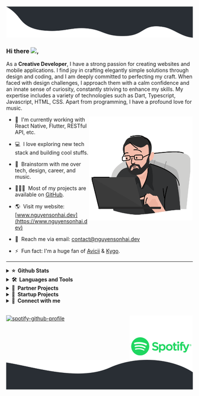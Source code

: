 ![alt text](./assets/images/top.png)

### Hi there <a href="https://www.nguyensonhai.dev"><img src="https://media.giphy.com/media/hvRJCLFzcasrR4ia7z/giphy.gif" width="20"></a>,

As a **Creative Developer**, I have a strong passion for creating websites and mobile applications. I find joy in crafting elegantly simple solutions through design and coding, and I am deeply committed to perfecting my craft. When faced with design challenges, I approach them with a calm confidence and an innate sense of curiosity, constantly striving to enhance my skills. My expertise includes a variety of technologies such as Dart, Typescript, Javascript, HTML, CSS.
Apart from programming, I have a profound love for music.

<a href="https://www.nguyensonhai.dev"><img  align="right" alt="GIF" src="./assets/images/debugging.gif" width="280" height="280" /></a>

- 📱&nbsp;&nbsp;I'm currently working with React Native, Flutter, RESTful API, etc.

- 💻&nbsp;&nbsp;I love exploring new tech stack and building cool stuffs.

- 💬&nbsp;&nbsp;Brainstorm with me over tech, design, career, and music.

- 👨🏻‍💻&nbsp;&nbsp;Most of my projects are available on [GitHub](https://github.com/nguyensonhai).

- 🌎&nbsp;&nbsp;Visit my website: [www.nguyensonhai.dev](https://www.nguyensonhai.dev)

- 📧&nbsp;&nbsp;Reach me via email: contact@nguyensonhai.dev

- ⚡️&nbsp;&nbsp;Fun fact: I'm a huge fan of [Avicii](https://avicii.com) & [Kygo](https://www.kygomusic.com).

---

<details>
<summary><b>⭐&nbsp;&nbsp;Github Stats</b></summary>
<br/>
  
| <a href="https://github.com/nguyensonhai"><img align="center" src="https://github-readme-stats.vercel.app/api?username=nguyensonhai&show_icons=true&theme=graywhite&include_all_commits=true&count_private=true&hide_border=true" alt="Hai's github stats" /></a> | <a href="https://github.com/nguyensonhai"><img align="center" src="https://github-readme-stats.vercel.app/api/top-langs/?username=nguyensonhai&theme=graywhite&&hide=c%23,c%2B%2B&langs_count=10&layout=compact&hide_border=true" /></a> |
| ------------- | ------------- |
  
</details>

<details>
<summary><b>🛠️&nbsp;&nbsp;Languages&nbsp;and&nbsp;Tools</b></summary>
<br/>
  
<p align="center">
<a href="https://github.com/topics/javascript"><img height="25" src="https://raw.githubusercontent.com/github/explore/80688e429a7d4ef2fca1e82350fe8e3517d3494d/topics/javascript/javascript.png"></a>&ensp;
<a href="https://github.com/topics/typescript"><img height="25" src="https://raw.githubusercontent.com/github/explore/80688e429a7d4ef2fca1e82350fe8e3517d3494d/topics/typescript/typescript.png"></a>&ensp;
<a href="https://github.com/topics/nodejs"><img height="25" src="https://raw.githubusercontent.com/github/explore/80688e429a7d4ef2fca1e82350fe8e3517d3494d/topics/nodejs/nodejs.png"></a>&ensp;
<a href="https://github.com/topics/react-native"><img height="25" src="https://raw.githubusercontent.com/github/explore/80688e429a7d4ef2fca1e82350fe8e3517d3494d/topics/react-native/react-native.png"></a>&ensp;
<a href="https://github.com/topics/redux"><img height="25" src="https://raw.githubusercontent.com/github/explore/80688e429a7d4ef2fca1e82350fe8e3517d3494d/topics/redux/redux.png"></a>&ensp;
<a href="https://github.com/topics/firebase"><img height="25" src="https://raw.githubusercontent.com/github/explore/80688e429a7d4ef2fca1e82350fe8e3517d3494d/topics/firebase/firebase.png"></a>&ensp;
<a href="https://github.com/topics/html"><img height="25" src="https://raw.githubusercontent.com/github/explore/80688e429a7d4ef2fca1e82350fe8e3517d3494d/topics/html/html.png"></a>&ensp;
<a href="https://github.com/topics/css"><img height="25" src="https://raw.githubusercontent.com/github/explore/80688e429a7d4ef2fca1e82350fe8e3517d3494d/topics/css/css.png"></a>&ensp;
<a href="https://github.com/topics/sass"><img height="25" src="https://raw.githubusercontent.com/github/explore/80688e429a7d4ef2fca1e82350fe8e3517d3494d/topics/sass/sass.png"></a>&ensp;
<a href="https://github.com/topics/python"><img height="25" src="https://raw.githubusercontent.com/github/explore/80688e429a7d4ef2fca1e82350fe8e3517d3494d/topics/python/python.png"></a>&ensp;
<a href="https://github.com/topics/heroku"><img height="25" src="https://raw.githubusercontent.com/devicons/devicon/master/icons/heroku/heroku-plain.svg"></a>&ensp;
<a href="https://github.com/topics/visual-studio-code"><img height="25" src="https://raw.githubusercontent.com/github/explore/80688e429a7d4ef2fca1e82350fe8e3517d3494d/topics/visual-studio-code/visual-studio-code.png"></a>&ensp;
<a href="https://github.com/topics/terminal"><img height="25" src="https://raw.githubusercontent.com/github/explore/80688e429a7d4ef2fca1e82350fe8e3517d3494d/topics/terminal/terminal.png"></a>&ensp;
<a href="https://developer.android.com/studio"><img height="25" src="https://developer.android.com/studio/images/studio-icon.svg?hl=de"></a>&ensp;
<a href="https://github.com/topics/xcode"><img height="25" src="https://raw.githubusercontent.com/github/explore/530398b5c9b0fd57127e2564bd664575f02f52e4/topics/xcode/xcode.png"></a>&ensp;
<a href="https://www.adobe.com/products/photoshop.html"><img height="25" src="https://www.adobe.com/content/dam/cc/icons/photoshop.svg"></a>&ensp;
<a href="https://www.adobe.com/products/illustrator.html"><img height="25" src="https://www.adobe.com/content/dam/cc/icons/illustrator.svg"></a>&ensp;
<a href="https://www.adobe.com/products/xd.html"><img height="25" src="https://www.adobe.com/content/dam/cc/icons/xd.svg"></a>&ensp;
<a href="https://www.adobe.com/products/premiere.html"><img height="25" src="https://www.adobe.com/content/dam/cc/icons/premiere.svg"></a>&ensp;
<a href="https://www.adobe.com/products/aftereffects.html"><img height="25" src="https://www.adobe.com/content/dam/cc/icons/aftereffects.svg"></a>&ensp;
<a href="https://www.adobe.com/products/animate.html"><img height="25" src="https://www.adobe.com/content/dam/cc/icons/animate.svg"></a>&ensp;
<a href="https://www.adobe.com/products/audition.html"><img height="25" src="https://www.adobe.com/content/dam/cc/icons/audition.svg"></a>
</p>
</details>

<details>
<summary><b>🚀&nbsp;&nbsp;Partner Projects</b></summary><br/>

- <img height="15" src="https://firebasestorage.googleapis.com/v0/b/nguyensonhai-developer.appspot.com/o/app-icons%2Fpharmacity.png?alt=media&token=89b80ca8-db93-4105-a75c-5b22e32edb7a"> Pharmacity - A retail medicine online application developed by Pharmacity company. It allows users to search for products, find the nearest store, and shop online.. (Get it on [Google Play Store](https://play.google.com/store/apps/details?id=com.pharmacity_extracare) & [Apple App Store](https://apps.apple.com/app/id1414835869))
- <img height="15" src="https://firebasestorage.googleapis.com/v0/b/nguyensonhai-developer.appspot.com/o/app-icons%2Flux-one.png?alt=media&token=a9447337-7d61-4de4-8ff0-acb56f242c7e"> Luxury One - Shopping app that offers premium products from the world's top luxury brands. (Get it on [Google Play Store](https://play.google.com/store/apps/details?id=luxury.one.user.mobile) & [Apple App Store](https://apps.apple.com/app/luxury-one/id1622359911))
- <img height="15" src="https://firebasestorage.googleapis.com/v0/b/nguyensonhai-developer.appspot.com/o/app-icons%2Floya-one.png?alt=media&token=49700f69-113a-424c-94af-bc5006c2efe0"> Luxury One - E-commerce app to exchange and use points of all membership with many attractive offers. (Get it on [Google Play Store](https://play.google.com/store/apps/details?id=loyal.one.user.mobile) & [Apple App Store](https://apps.apple.com/app/loya-one/id1495752098))
- <img height="15" src="https://firebasestorage.googleapis.com/v0/b/nguyensonhai-developer.appspot.com/o/app-icons%2Floya-one-biz.png?alt=media&token=41ba0eee-38fc-4e5c-9dbc-be00e28e6912"> Loya One Biz - Management application to redeem and use points of all members with many attractive vouchers for partners. (Get it on [Google Play Store](https://play.google.com/store/apps/details?id=com.loyalonebiz) & [Apple App Store](https://apps.apple.com/app/loya-one-biz/id1508952242))
- <img height="15" src="https://firebasestorage.googleapis.com/v0/b/nguyensonhai-developer.appspot.com/o/app-icons%2Fsmart-road.png?alt=media&token=cebb14aa-1296-4706-8651-0652e07ef43b"> Smart Road - The first e-commerce technology platform in the field of vehicle parts distribution and vehicle-related support services in Vietnam on mobile platforms. (Get it on [Google Play Store](https://play.google.com/store/apps/details?id=vn.tyre) & [Apple App Store](https://apps.apple.com/app/smart-road-4-0/id1588861167))

</details>

<details>
<summary><b>🌱&nbsp;&nbsp;Startup Projects</b></summary>
 
- <img height="15" src="https://firebasestorage.googleapis.com/v0/b/nguyensonhai-developer.appspot.com/o/app-icons%2Fezhealth.png?alt=media&token=9c4e20f6-e27a-40f6-8d78-de396525481a"> Ez Health - Building a healthy lifestyle mobile application ([Get it on Google Play](https://play.google.com/store/apps/details?id=com.ezratech.ezhealth) or [See details](https://github.com/ezratech/ezhealth)).

- <img height="15" src="https://firebasestorage.googleapis.com/v0/b/nguyensonhai-developer.appspot.com/o/app-icons%2Fezkidel.png?alt=media&token=c3bdccda-b2e3-4dca-be29-69089bd98f18"> Ez Kidel - Building a learning English vocabulary mobile application for kids who need to improve English vocabulary, listening and reading abilities ([Get it on Google Play](https://play.google.com/store/apps/details?id=com.ezratech.ezkidel)).

- <img height="15" src="https://firebasestorage.googleapis.com/v0/b/nguyensonhai-developer.appspot.com/o/app-icons%2Fezexplore.png?alt=media&token=4a64aa9a-da8a-49f1-837a-f7c7bf005e7a"> Ez Explore - Building a website to explore our world and more. ([more details](https://ezexplore.web.app)).

- <img height="15" src="https://firebasestorage.googleapis.com/v0/b/nguyensonhai-developer.appspot.com/o/app-icons%2Fez-treecare.png?alt=media&token=7f04aa3d-bab2-45ff-8169-d3b933e838ba"> Ez Tree Care - Building the smart pots system using IOT technology to control and supervise the soil moisture. Created server and mobile application to control devices and sensors ([more details](https://github.com/nguyensonhai/eztreecare)).

- <img height="15" src="https://firebasestorage.googleapis.com/v0/b/nguyensonhai-developer.appspot.com/o/app-icons%2Fez-chat-app.png?alt=media&token=b3afd286-4d13-4a2d-8f4e-838035322b3f"> Ez Chat App - Building a real-time chat application using JavaScript (Single-page application) ([more details](https://github.com/nguyensonhai/ezchatapp)).

- <img height="15" src="https://firebasestorage.googleapis.com/v0/b/nguyensonhai-developer.appspot.com/o/app-icons%2Fez-todo.png?alt=media&token=d922bea0-4637-44fd-88ca-ffad3551adf1"> Ez Todo - Building a beautifully simple application, free todo list, task list and reminder app that will help keep your busy life organised everyday ([more details](https://github.com/nguyensonhai/eztodo)).

- <img height="15" src="https://firebasestorage.googleapis.com/v0/b/nguyensonhai-developer.appspot.com/o/app-icons%2Fez-coffee.png?alt=media&token=a7b0a48b-b38e-407d-8d6b-30b80f73f227"> Ez Coffee - Building a coffee shop management application ([more details](https://github.com/nguyensonhai/ezcoffee)).

- 🏨 Ez Booking - Building a booking application ([more details](https://github.com/nguyensonhai/ezbooking)).

</details>

<details>
<summary><b>🔗&nbsp;&nbsp;Connect with me</b></summary>
<br/>

[![gitlab](https://img.shields.io/badge/-GitLab-380D75?style=for-the-badge&logo=GitLab&logoColor=white)](https://gitlab.com/nguyensonhai.dev)
[![expo](https://img.shields.io/badge/-Expo-010121?style=for-the-badge&logo=expo&logoColor=white)](https://expo.io/@nguyensonhai)
[![linkedin](https://img.shields.io/badge/-LinkedIn-0073B1?style=for-the-badge&logo=Linkedin)](https://www.linkedin.com/in/nguyensonhai)
[![gmail](https://img.shields.io/badge/-Gmail-EA4335?style=for-the-badge&logo=Gmail&logoColor=white)](mailto:nguyensonhai.dev@gmail.com)
[![face](https://img.shields.io/badge/-Facebook-0165E1?style=for-the-badge&logo=Facebook&logoColor=white)](https://www.facebook.com/nguyensonhai.dev)
[![insta](https://img.shields.io/badge/-Instagram-D82A78?style=for-the-badge&logo=instagram&logoColor=white)](https://www.instagram.com/nguyensonhai.dev)
[![twitter](https://img.shields.io/badge/-Twitter-1DA1F2?style=for-the-badge&logo=twitter&logoColor=white)](https://twitter.com/nguyensonhaidev)
[![skype](https://img.shields.io/badge/-Skype-00AFF0?style=for-the-badge&logo=skype&logoColor=white)](https://join.skype.com/invite/XttK2Jxct068)

</details>
<br/>

<a href="https://spotify-github-profile.vercel.app/api/view?uid=o5kxv40xewxo0ezn9kk94ionf&redirect=true"><img align="right" alt="GIF" width="170px" src="./assets/images/spotify.png" /></a>

[![spotify-github-profile](https://spotify-github-profile.vercel.app/api/view?uid=o5kxv40xewxo0ezn9kk94ionf&cover_image=true&theme=novatorem&bar_color=292e34&bar_color_cover=false)](https://spotify-github-profile.vercel.app/api/view?uid=o5kxv40xewxo0ezn9kk94ionf&redirect=true)

![alt text](./assets/images/bottom.png)
